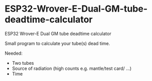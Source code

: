# ESP32-Wrover-E-Dual-GM-tube-deadtime-calculator
ESP32 Wrover-E Dual GM tube deadtime calculator

Small program to calculate your tube(s) dead time.

Needed:
- Two tubes
- Source of radiation (high counts e.g. mantle/test card/ ...)
- Time
